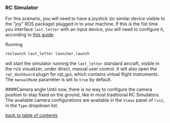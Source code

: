 ### RC Simulator

For this scenario, you will need to have a joystick (or similar device visible to the "joy" ROS package) plugged in to your machine. If this is the fist time you interface `last_letter` with an input device, you will need to configure it, according to [this guide](RCCal.md).

Running
```bash
roslaunch last_letter launcher.launch
```
 will start the simulator running the `last_letter` standard aircraft, visible in the rviz visualizer, under direct, manual user control. It will also open the `rqt_dashboard` plugin for rqt_gui, which contains virtual flight instruments.
 The `manualMode` parameter is set to `true` by default.

####Camera angle
Until now, there is no way to configure the camera position to stay fixed on the ground, like in most traditional RC Simulators. The available camera configurations are available in the `Views` panel of `rviz`, in the `Type` dropdown list.

[back to table of contents](../../../README.md)